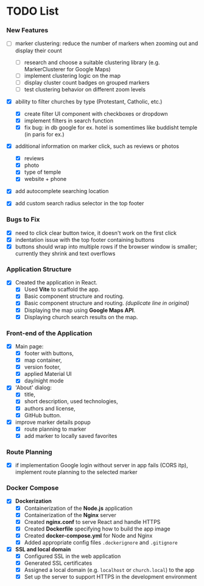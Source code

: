 # TODO List

### New Features

- [ ] marker clustering: reduce the number of markers when zooming out and display their count
  - [ ] research and choose a suitable clustering library (e.g. MarkerClusterer for Google Maps)
  - [ ] implement clustering logic on the map
  - [ ] display cluster count badges on grouped markers
  - [ ] test clustering behavior on different zoom levels

- [x] ability to filter churches by type (Protestant, Catholic, etc.)
  - [x] create filter UI component with checkboxes or dropdown
  - [x] implement filters in search function
  - [x] fix bug: in db google for ex. hotel is somentimes like buddisht temple (in paris for ex.)

- [x] additional information on marker click, such as reviews or photos
  - [x] reviews
  - [x] photo
  - [x] type of temple
  - [x] website + phone

- [x] add autocomplete searching location

- [x] add custom search radius selector in the top footer

### Bugs to Fix
- [x] need to click clear button twice, it doesn't work on the first click
- [x] indentation issue with the top footer containing buttons
- [x] buttons should wrap into multiple rows if the browser window is smaller; currently they shrink and text overflows

### Application Structure
- [x] Created the application in React.
  - [x] Used **Vite** to scaffold the app.
  - [x] Basic component structure and routing.
  - [x] Basic component structure and routing. *(duplicate line in original)*
  - [x] Displaying the map using **Google Maps API**.
  - [x] Displaying church search results on the map.

### Front-end of the Application
- [x] Main page:
  - [x] footer with buttons,
  - [x] map container,
  - [x] version footer,
  - [x] applied Material UI
  - [x] day/night mode
- [x] 'About' dialog:
  - [x] title,
  - [x] short description, used technologies,
  - [x] authors and license,
  - [x] GitHub button.
- [x] improve marker details popup
  - [x] route planning to marker
  - [x] add marker to locally saved favorites

### Route Planning
- [x] if implementation Google login without server in app fails (CORS itp), implement route planning to the selected marker

### Docker Compose
- [x] **Dockerization**
    - [x] Containerization of the **Node.js** application
    - [x] Containerization of the **Nginx** server
    - [x] Created **nginx.conf** to serve React and handle HTTPS
    - [x] Created **Dockerfile** specifying how to build the app image
    - [x] Created **docker-compose.yml** for Node and Nginx
    - [x] Added appropriate config files `.dockerignore` and `.gitignore`

- [x] **SSL and local domain**
    - [x] Configured SSL in the web application
    - [x] Generated SSL certificates
    - [x] Assigned a local domain (e.g. `localhost` or `church.local`) to the app
    - [x] Set up the server to support HTTPS in the development environment